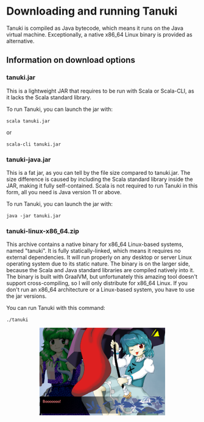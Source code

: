 # Downloading and running Tanuki

Tanuki is compiled as Java bytecode, which means it runs on the Java virtual machine. Exceptionally, a native x86_64 Linux binary is provided as alternative.

## Information on download options

### tanuki.jar

This is a lightweight JAR that requires to be run with Scala or Scala-CLI, as it lacks the Scala standard library.

To run Tanuki, you can launch the jar with:

```
scala tanuki.jar
```
or
```
scala-cli tanuki.jar
```

### tanuki-java.jar

This is a fat jar, as you can tell by the file size compared to tanuki.jar. The size difference is caused by including the Scala standard library inside the JAR, making it fully self-contained. Scala is not required to run Tanuki in this form, all you need is Java version 11 or above.

To run Tanuki, you can launch the jar with:

```
java -jar tanuki.jar
```

### tanuki-linux-x86_64.zip

This archive contains a native binary for x86_64 Linux-based systems, named "tanuki". It is fully statically-linked, which means it requires no external dependencies. It will run properly on any desktop or server Linux operating system due to its static nature. The binary is on the larger side, because the Scala and Java standard libraries are compiled natively into it. The binary is built with GraalVM, but unfortunately this amazing tool doesn't support cross-compiling, so I will only distribute for x86_64 Linux. If you don't run an x86_64 architecture or a Linux-based system, you have to use the jar versions.

You can run Tanuki with this command:

```
./tanuki
```

<p align="center">
<img src="../images/boooo.png" height="230"/>
</p>



